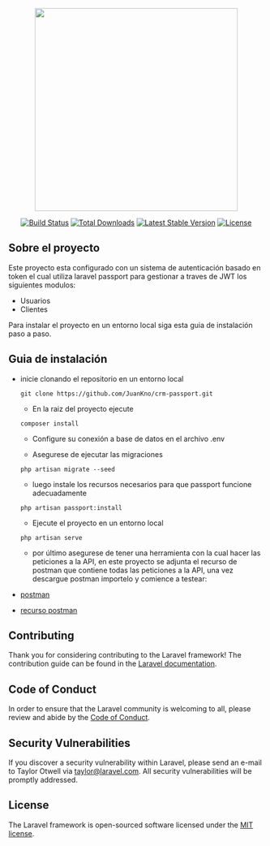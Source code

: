 <p align="center"><a href="https://laravel.com" target="_blank"><img src="https://raw.githubusercontent.com/laravel/art/master/logo-lockup/5%20SVG/2%20CMYK/1%20Full%20Color/laravel-logolockup-cmyk-red.svg" width="400"></a></p>

<p align="center">
<a href="https://travis-ci.org/laravel/framework"><img src="https://travis-ci.org/laravel/framework.svg" alt="Build Status"></a>
<a href="https://packagist.org/packages/laravel/framework"><img src="https://poser.pugx.org/laravel/framework/d/total.svg" alt="Total Downloads"></a>
<a href="https://packagist.org/packages/laravel/framework"><img src="https://poser.pugx.org/laravel/framework/v/stable.svg" alt="Latest Stable Version"></a>
<a href="https://packagist.org/packages/laravel/framework"><img src="https://poser.pugx.org/laravel/framework/license.svg" alt="License"></a>
</p>

## Sobre el proyecto

Este proyecto esta configurado con un sistema de autenticación basado en token el cual utiliza laravel passport para gestionar a traves de JWT los siguientes modulos:

-   Usuarios
-   Clientes

Para instalar el proyecto en un entorno local siga esta guia de instalación paso a paso.

## Guia de instalación

-   inicie clonando el repositorio en un entorno local

    ```
    git clone https://github.com/JuanKno/crm-passport.git
    ```

    -   En la raiz del proyecto ejecute

    ```
    composer install
    ```

    -   Configure su conexión a base de datos en el archivo .env


    -   Asegurese de ejecutar las migraciones

    ```
    php artisan migrate --seed
    ```

    -   luego instale los recursos necesarios para que passport funcione adecuadamente

    ```
    php artisan passport:install
    ```

    -   Ejecute el proyecto en un entorno local

    ```
    php artisan serve
    ```

    -   por último asegurese de tener una herramienta con la cual hacer las peticiones a la API,
    en este proyecto se adjunta el recurso de postman que contiene todas las peticiones a la API, una vez descargue postman importelo y comience a testear:
 -   [postman](https://www.postman.com/downloads/)
 -   [recurso postman](https://github.com/JuanKno/crm-passport/blob/master/prueba-konecta.postman_collection.json)

## Contributing

Thank you for considering contributing to the Laravel framework! The contribution guide can be found in the [Laravel documentation](https://laravel.com/docs/contributions).

## Code of Conduct

In order to ensure that the Laravel community is welcoming to all, please review and abide by the [Code of Conduct](https://laravel.com/docs/contributions#code-of-conduct).

## Security Vulnerabilities

If you discover a security vulnerability within Laravel, please send an e-mail to Taylor Otwell via [taylor@laravel.com](mailto:taylor@laravel.com). All security vulnerabilities will be promptly addressed.

## License

The Laravel framework is open-sourced software licensed under the [MIT license](https://opensource.org/licenses/MIT).
